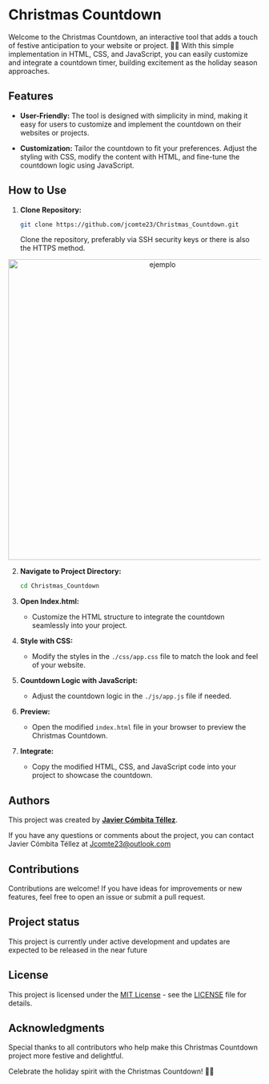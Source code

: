 # Christmas Countdown

Welcome to the Christmas Countdown, an interactive tool that adds a touch of festive anticipation to your website or project. 🎄🎅 With this simple implementation in HTML, CSS, and JavaScript, you can easily customize and integrate a countdown timer, building excitement as the holiday season approaches.

## Features

- **User-Friendly:** The tool is designed with simplicity in mind, making it easy for users to customize and implement the countdown on their websites or projects.

- **Customization:** Tailor the countdown to fit your preferences. Adjust the styling with CSS, modify the content with HTML, and fine-tune the countdown logic using JavaScript.

## How to Use

1. **Clone Repository:**
    ```bash
    git clone https://github.com/jcomte23/Christmas_Countdown.git
    ```
    Clone the repository, preferably via SSH security keys or there is also the HTTPS method.

<p align="center"><img src="https://happygitwithr.com/img/github-https-or-ssh-url-annotated.png" width="600" alt="ejemplo"></p>

2. **Navigate to Project Directory:**
    ```bash
    cd Christmas_Countdown
    ```

3. **Open Index.html:**
    - Customize the HTML structure to integrate the countdown seamlessly into your project.
    
4. **Style with CSS:**
    - Modify the styles in the `./css/app.css` file to match the look and feel of your website.

5. **Countdown Logic with JavaScript:**
    - Adjust the countdown logic in the `./js/app.js` file if needed.

6. **Preview:**
    - Open the modified `index.html` file in your browser to preview the Christmas Countdown.

7. **Integrate:**
    - Copy the modified HTML, CSS, and JavaScript code into your project to showcase the countdown.
## Authors

This project was created by **[Javier Cómbita Téllez](https://javiercombita.com/)**. 

If you have any questions or comments about the project, you can contact Javier Cómbita Téllez at <a href="mailto:jcomte23@outlook.com" target="_blank">Jcomte23@outlook.com</a>

## Contributions

Contributions are welcome! If you have ideas for improvements or new features, feel free to open an issue or submit a pull request.

## Project status

This project is currently under active development and updates are expected to be released in the near future

## License

This project is licensed under the [MIT License](LICENSE) - see the [LICENSE](LICENSE) file for details.

## Acknowledgments

Special thanks to all contributors who help make this Christmas Countdown project more festive and delightful.

Celebrate the holiday spirit with the Christmas Countdown! 🎄🌟
